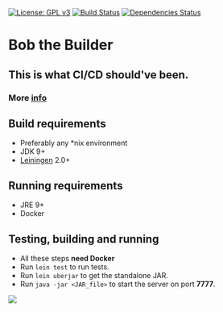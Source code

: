 [![License: GPL v3](https://img.shields.io/badge/license-GPL%20v3-blue.svg)](http://www.gnu.org/licenses/gpl-3.0)
[![Build Status](https://travis-ci.org/bob-cd/bob.svg?branch=master)](https://travis-ci.org/bob-cd/bob)
[![Dependencies Status](https://versions.deps.co/bob-cd/bob/status.png)](https://versions.deps.co/bob-cd/bob)

# Bob the Builder

## This is what CI/CD should've been.

### More [info](https://github.com/bob-cd/bob/blob/master/RATIONALE.md)

## Build requirements
- Preferably any *nix environment
- JDK 9+
- [Leiningen](https://leiningen.org/) 2.0+

## Running requirements
- JRE 9+
- Docker

## Testing, building and running
- All these steps **need Docker**
- Run `lein test` to run tests. 
- Run `lein uberjar` to get the standalone JAR.
- Run `java -jar <JAR_file>` to start the server on port **7777**.

![](https://raw.githubusercontent.com/bob-cd/bob/master/resources/bob_cc.png)
